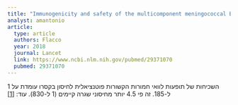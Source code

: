 ```yaml
---
title: "Immunogenicity and safety of the multicomponent meningococcal B vaccine (4CMenB) in children and adolescents: a systematic review and meta-analysis"
analyst: amantonio
article:
  type: article
  authors: Flacco
  year: 2018
  journal: Lancet
  link: https://www.ncbi.nlm.nih.gov/pubmed/29371070
  pubmed: 29371070
---
```


השכיחות של תופעות לוואי חמורות הקשורות פוטנציאלית לחיסון בקסרו עומדת על 1 ל-185. זה פי 4.5 יותר מחיסוני שגרה קיימים (1 ל-830). עוד: [[1]](https://www.bmj.com/content/350/bmj.h308)
